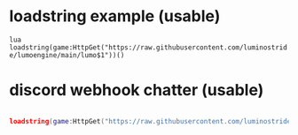 # loadstring example (usable)
```lua loadstring(game:HttpGet("https://raw.githubusercontent.com/luminostride/lumoengine/main/lumo$1"))()```

# discord webhook chatter (usable)
```lua webhook = 'url'

loadstring(game:HttpGet("https://raw.githubusercontent.com/luminostride/lumoengine/main/webhooksource.lua"))()```
